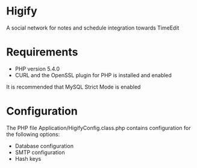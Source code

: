 Higify
============================
A social network for notes and schedule integration towards TimeEdit


Requirements
============================
- PHP version 5.4.0
- CURL and the OpenSSL plugin for PHP is installed and enabled

It is recommended that MySQL Strict Mode is enabled

Configuration
============================
The PHP file Application/HigifyConfig.class.php contains configuration for the following options:
- Database configuration
- SMTP configuration
- Hash keys

